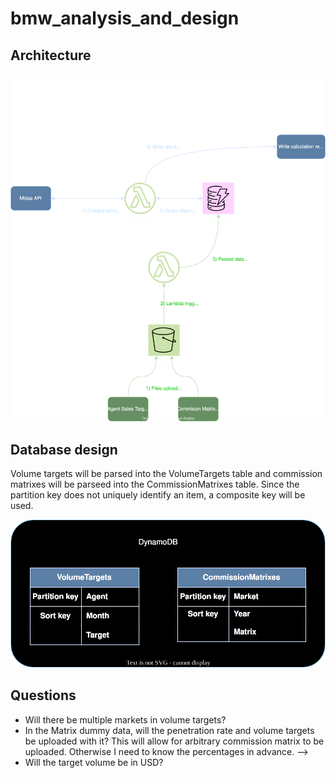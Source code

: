 # bmw_analysis_and_design


## Architecture 


![Initial draft of architecture](architecture.svg)

## Database design
Volume targets will be parsed into the VolumeTargets table and commission matrixes will be parseed into the CommissionMatrixes table. Since the partition key does not uniquely identify an item, a composite key will be used.

![Initial draft of architecture](database.svg)


## Questions
- Will there be multiple markets in volume targets?
- In the Matrix dummy data, will the penetration rate and volume targets be uploaded with it? This will allow for arbitrary commission matrix to be uploaded. Otherwise I need to know the percentages in advance. --> 
- Will the target volume be in USD?